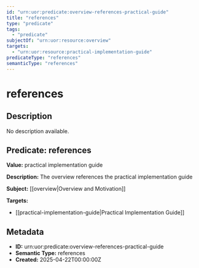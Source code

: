```yaml
---
id: "urn:uor:predicate:overview-references-practical-guide"
title: "references"
type: "predicate"
tags:
  - "predicate"
subjectOf: "urn:uor:resource:overview"
targets:
  - "urn:uor:resource:practical-implementation-guide"
predicateType: "references"
semanticType: "references"
---
```


# references

## Description

No description available.

## Predicate: references

**Value:** practical implementation guide

**Description:** The overview references the practical implementation guide

**Subject:** [[overview|Overview and Motivation]]

**Targets:**

- [[practical-implementation-guide|Practical Implementation Guide]]

## Metadata

- **ID:** urn:uor:predicate:overview-references-practical-guide
- **Semantic Type:** references
- **Created:** 2025-04-22T00:00:00Z
